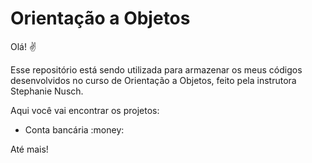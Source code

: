 # Orientação a Objetos

Olá! :v:

Esse repositório está sendo utilizada para armazenar os meus códigos desenvolvidos no curso de Orientação a Objetos, feito pela instrutora Stephanie Nusch.

Aqui você vai encontrar os projetos:

+ Conta bancária :money:



Até mais!
